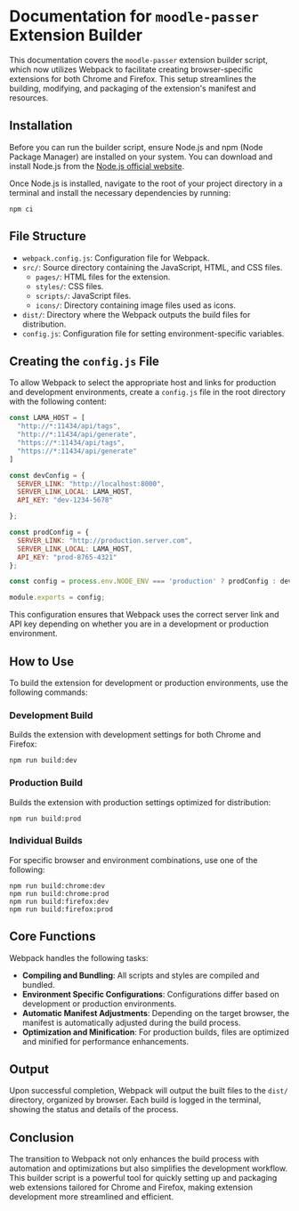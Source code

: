 # Documentation for `moodle-passer` Extension Builder

This documentation covers the `moodle-passer` extension builder script, which now utilizes Webpack to facilitate creating browser-specific extensions for both Chrome and Firefox. This setup streamlines the building, modifying, and packaging of the extension's manifest and resources.

## Installation

Before you can run the builder script, ensure Node.js and npm (Node Package Manager) are installed on your system. You can download and install Node.js from the [Node.js official website](https://nodejs.org/).

Once Node.js is installed, navigate to the root of your project directory in a terminal and install the necessary dependencies by running:


```shell
npm ci
```

## File Structure

- `webpack.config.js`: Configuration file for Webpack.
- `src/`: Source directory containing the JavaScript, HTML, and CSS files.
  - `pages/`: HTML files for the extension.
  - `styles/`: CSS files.
  - `scripts/`: JavaScript files.
  - `icons/`: Directory containing image files used as icons.
- `dist/`: Directory where the Webpack outputs the build files for distribution.
- `config.js`: Configuration file for setting environment-specific variables.

## Creating the `config.js` File

To allow Webpack to select the appropriate host and links for production and development environments, create a `config.js` file in the root directory with the following content:

```javascript
const LAMA_HOST = [
  "http://*:11434/api/tags",
  "http://*:11434/api/generate",
  "https://*:11434/api/tags",
  "https://*:11434/api/generate"
]

const devConfig = {
  SERVER_LINK: "http://localhost:8000",
  SERVER_LINK_LOCAL: LAMA_HOST,
  API_KEY: "dev-1234-5678"

};

const prodConfig = {
  SERVER_LINK: "http://production.server.com",
  SERVER_LINK_LOCAL: LAMA_HOST,
  API_KEY: "prod-8765-4321"
};

const config = process.env.NODE_ENV === 'production' ? prodConfig : devConfig;

module.exports = config;
```

This configuration ensures that Webpack uses the correct server link and API key depending on whether you are in a development or production environment.

## How to Use

To build the extension for development or production environments, use the following commands:

### Development Build

Builds the extension with development settings for both Chrome and Firefox:

```shell
npm run build:dev
```

### Production Build

Builds the extension with production settings optimized for distribution:

```shell
npm run build:prod
```

### Individual Builds

For specific browser and environment combinations, use one of the following:

```shell
npm run build:chrome:dev
npm run build:chrome:prod
npm run build:firefox:dev
npm run build:firefox:prod
```

## Core Functions

Webpack handles the following tasks:
- **Compiling and Bundling**: All scripts and styles are compiled and bundled.
- **Environment Specific Configurations**: Configurations differ based on development or production environments.
- **Automatic Manifest Adjustments**: Depending on the target browser, the manifest is automatically adjusted during the build process.
- **Optimization and Minification**: For production builds, files are optimized and minified for performance enhancements.

## Output

Upon successful completion, Webpack will output the built files to the `dist/` directory, organized by browser. Each build is logged in the terminal, showing the status and details of the process.

## Conclusion

The transition to Webpack not only enhances the build process with automation and optimizations but also simplifies the development workflow. This builder script is a powerful tool for quickly setting up and packaging web extensions tailored for Chrome and Firefox, making extension development more streamlined and efficient.
